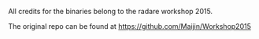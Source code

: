 All credits for the binaries belong to the radare workshop 2015.

The original repo can be found at https://github.com/Maijin/Workshop2015

